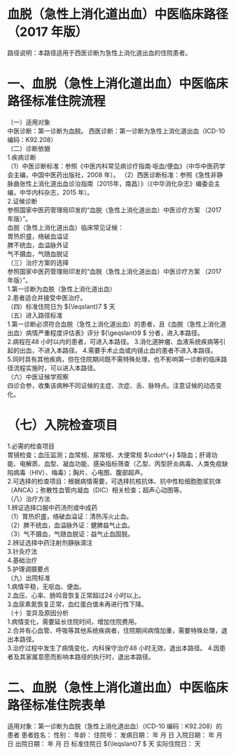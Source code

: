 # 血脱（急性上消化道出血）中医临床路径 （2017 年版）  
路径说明：本路径适用于西医诊断为急性上消化道出血的住院患者。  
# 一、血脱（急性上消化道出血）中医临床路径标准住院流程  
（一）适用对象  
中医诊断：第一诊断为血脱。 西医诊断：第一诊断为急性上消化道出血（ICD-10 编码：K92.208）  
（二）诊断依据  
1.疾病诊断  
（1）中医诊断标准：参照《中医内科常见病诊疗指南·呕血/便血》（中华中医药学会主编，中国中医药出版社，2008 年）。 （2）西医诊断标准：参照《急性非静脉曲张性上消化道出血诊治指南（2015年，南昌）》（《中华消化杂志》编委会主编，中华内科杂志，2015 年）。  
2.证候诊断  
参照国家中医药管理局印发的“血脱（急性上消化道出血）中医诊疗方案
（2017 年版）”。  
血脱（急性上消化道出血）临床常见证候：  
胃热炽盛，络破血溢证  
脾不统血，血溢脉外证  
气不摄血，气随血脱证  
（三）治疗方案的选择  
参照国家中医药管理局印发的“血脱（急性上消化道出血）中医诊疗方案
（2017 年版）”。  
1.第一诊断为血脱（急性上消化道出血）  
2.患者适合并接受中医治疗。  
（四）标准住院日为 ${\leqslant}7 $ 天  
（五）进入路径标准  
1.第一诊断必须符合血脱（急性上消化道出血）的患者，且《血脱（急性上消化道出血）病情严重程度评估表》评分 ${\geqslant}9 $  分者，进入本路径。  
2.病程在48 小时以内的患者，可进入本路径。 3.消化道肿瘤、血液系统疾病等引起的出血，不进入本路径。 4.需要手术止血或内镜止血的患者不进入本路径。  
5.同时具有其他疾病，但在住院期间既不需特殊处理，也不影响第一诊断的临床路径流程实施时，可以进入本路径。  
（六）中医证候学观察  
四诊合参，收集该病种不同证候的主症、次症、舌、脉特点。注意证候的动态变化。  
# （七）入院检查项目  
1.必需的检查项目  
胃镜检查；血压监测；血常规、尿常规、大便常规 $\cdot^{+} $隐血；肝肾功能、电解质、血型、凝血功能、感染指标筛查（乙型、丙型肝炎病毒、人类免疫缺陷病毒（HIV）、梅毒）；胸片、心电图、腹部超声。  
2.可选择的检查项目：根据病情需要，可选择抗核抗体、抗中性粒细胞胞浆抗体（ANCA）；弥散性血管内凝血（DIC）相关检查；超声心动图等。  
（八）治疗方法  
1.辨证选择口服中药汤剂或中成药  
（1）胃热炽盛，络破血溢证：清热泻火止血。  
（2）脾不统血，血溢脉外证：健脾益气止血。  
（3）气不摄血，气随血脱证：益气止血固脱。  
2.辨证选择中药注射剂静脉滴注  
3.针灸疗法  
4.基础治疗  
5.护理调摄要点  
（九）出院标准  
1.病情平稳，无呕血、便血。  
2.血压、心率、肠鸣音恢复正常超过24 小时以上。  
3.血尿素氮恢复正常，血红蛋白值未再进行性下降。  
（十）变异及原因分析  
1.病情变化，需要延长住院时间，增加住院费用。  
2.合并有心血管、呼吸等其他系统疾病者，住院期间病情加重，需要特殊处理，退出本路径。  
3.治疗过程中发生了病情变化，内科保守治疗48 小时无效，退出本路径。 4.因患者及其家属意愿而影响本路径的执行时，退出本路径。  
# 二、血脱（急性上消化道出血）中医临床路径标准住院表单  
适用对象：第一诊断为血脱（急性上消化道出血）（ICD-10 编码：K92.208）的患者 患者姓名：          性别：      年龄：      住院号：           发病日期：    年   月   日 入院日期：    年   月   日 出院日期：    年   月   日 标准住院日 ${\leqslant}7 $ 天             实际住院日：    天  
